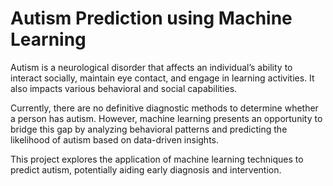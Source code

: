 # Autism Prediction using Machine Learning

Autism is a neurological disorder that affects an individual’s ability to interact socially, maintain eye contact, and engage in learning activities. It also impacts various behavioral and social capabilities.

Currently, there are no definitive diagnostic methods to determine whether a person has autism. However, machine learning presents an opportunity to bridge this gap by analyzing behavioral patterns and predicting the likelihood of autism based on data-driven insights.

This project explores the application of machine learning techniques to predict autism, potentially aiding early diagnosis and intervention.


